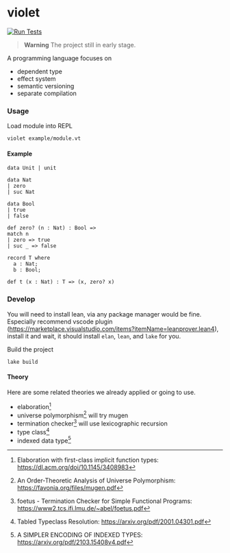 # violet

[![Run Tests](https://github.com/dannypsnl/violet/actions/workflows/ci.yaml/badge.svg)](https://github.com/dannypsnl/violet/actions/workflows/ci.yaml)

> **Warning** The project still in early stage.

A programming language focuses on

- dependent type
- effect system
- semantic versioning
- separate compilation

### Usage

Load module into REPL

```
violet example/module.vt
```

#### Example

```
data Unit | unit

data Nat
| zero
| suc Nat

data Bool
| true
| false

def zero? (n : Nat) : Bool =>
match n
| zero => true
| suc _ => false

record T where
  a : Nat;
  b : Bool;

def t (x : Nat) : T => (x, zero? x)
```

### Develop

You will need to install lean, via any package manager would be fine. Especially recommend vscode plugin (https://marketplace.visualstudio.com/items?itemName=leanprover.lean4), install it and wait, it should install `elan`, `lean`, and `lake` for you.

Build the project

```shell
lake build
```

#### Theory

Here are some related theories we already applied or going to use.

- elaboration[^1]
- universe polymorphism[^2] will try mugen
- termination checker[^3] will use lexicographic recursion
- type class[^4]
- indexed data type[^5]

[^1]: Elaboration with first-class implicit function types: https://dl.acm.org/doi/10.1145/3408983
[^2]: An Order-Theoretic Analysis of Universe Polymorphism: https://favonia.org/files/mugen.pdf
[^3]: foetus - Termination Checker for Simple Functional Programs: https://www2.tcs.ifi.lmu.de/~abel/foetus.pdf
[^4]: Tabled Typeclass Resolution: https://arxiv.org/pdf/2001.04301.pdf
[^5]: A SIMPLER ENCODING OF INDEXED TYPES: https://arxiv.org/pdf/2103.15408v4.pdf
